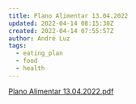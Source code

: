 ```yaml
---
title: Plano Alimentar 13.04.2022
updated: 2022-04-14 08:15:30Z
created: 2022-04-14 07:55:57Z
author: André Luz
tags:
  - eating_plan
  - food
  - health
---
```


[Plano Alimentar 13.04.2022.pdf](../../_resources/Plano_Alimentar_13.04.2022.pdf)